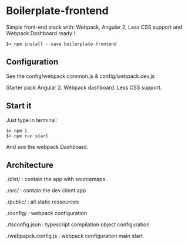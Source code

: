 # Boilerplate-frontend
Simple front-end stack with: Webpack, Angular 2, Less CSS support and Webpack Dashboard ready !

    $> npm install --save boilerplate-frontend
   

## Configuration

See the config/webpack.common.js & config/webpack.dev.js

Starter pack Angular 2.
Webpack dashboard.
Less CSS support.

## Start it

Just type in terminal:

    $> npm i
    $> npm run start
    
And see the webpack Dashboard.

## Architecture

./dist/ : contain the app with sourcemaps

./src/ : contain the dev client app

./public/ : all static ressources

./config/ : webpack configuration

./tsconfig.json : typescript compilation object configuration

./webpapck.config.js : webpack configuration main start
